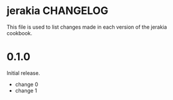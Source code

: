 # jerakia CHANGELOG

This file is used to list changes made in each version of the jerakia cookbook.

# 0.1.0

Initial release.

- change 0
- change 1

